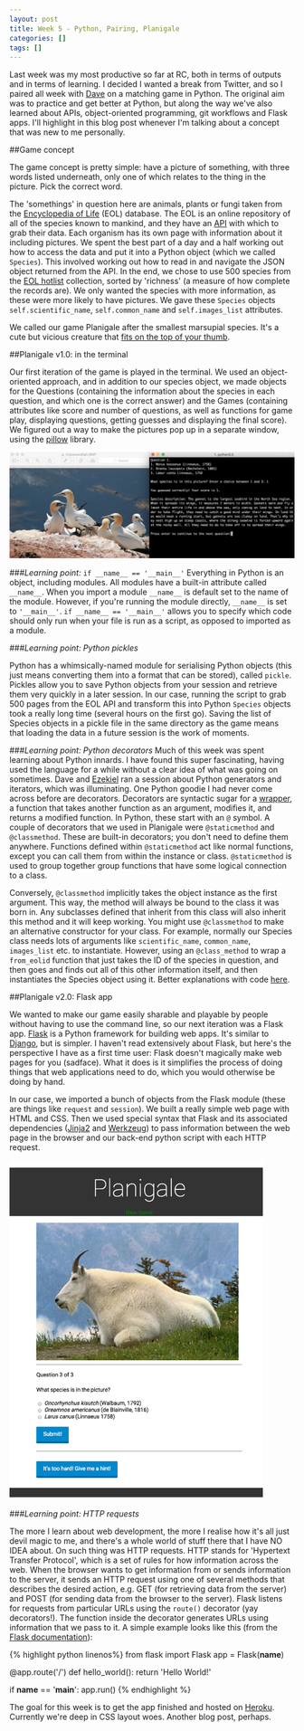 ```yaml
---
layout: post
title: Week 5 - Python, Pairing, Planigale
categories: []
tags: []
---
```


Last week was my most productive so far at RC, both in terms of outputs and in terms of learning. I decided I wanted a break from Twitter, and so I paired all week with [Dave](https://github.com/dvndrsn) on a matching game in Python. The original aim was to practice and get better at Python, but along the way we've also learned about APIs, object-oriented programming, git workflows and Flask apps. I'll highlight in this blog post whenever I'm talking about a concept that was new to me personally.

##Game concept

The game concept is pretty simple: have a picture of something, with three words listed underneath, only one of which relates to the thing in the picture. Pick the correct word.

The 'somethings' in question here are animals, plants or fungi taken from the [Encyclopedia of Life](http://eol.org/) (EOL) database. The EOL is an online repository of all of the species known to mankind, and they have an [API](http://eol.org/api) with which to grab their data. Each organism has its own page with information about it including pictures. We spent the best part of a day and a half working out how to access the data and put it into a Python object (which we called `Species`). This involved working out how to read in and navigate the JSON object returned from the API. In the end, we chose to use 500 species from the [EOL hotlist](http://eol.org/collections/55422) collection, sorted by 'richness' (a measure of how complete the records are). We only wanted the species with more information, as these were more likely to have pictures. We gave these `Species` objects `self.scientific_name`, `self.common_name` and `self.images_list` attributes.

We called our game Planigale after the smallest marsupial species. It's a cute but vicious creature that [fits on the top of your thumb](http://www.dailymail.co.uk/news/article-2176055/Giles-planigale-Australias-tiny-terror-fit-tip-thumb.html).

##Planigale v1.0: in the terminal

Our first iteration of the game is played in the terminal. We used an object-oriented approach, and in addition to our species object, we made objects for the Questions (containing the information about the species in each question, and which one is the correct answer) and the Games (containing attributes like score and number of questions, as well as functions for game play, displaying questions, getting guesses and displaying the final score). We figured out a way to make the pictures pop up in a separate window, using the [pillow](https://python-pillow.github.io/) library.

<img src="https://raw.githubusercontent.com/linbug/linbug.github.io/master/_downloads/terminal_planigale.png" title="Planigale in the terminal" style="margin: 0 auto;"/>

###*Learning point:* `if __name__ == '__main__'`
Everything in Python is an object, including modules. All modules have a built-in attribute called `__name__`. When you import a module `__name__` is default set to the name of the module. However, if you're running the module directly, `__name__` is set to `'__main__'`. `if __name__ == '__main__'` allows you to specify which code should only run when your file is run as a script, as opposed to imported as a module.

###*Learning point: Python pickles*

Python has a whimsically-named module for serialising Python objects (this just means converting them into a format that can be stored), called `pickle`. Pickles allow you to save Python objects from your session and retrieve them very quickly in a later session. In our case, running the script to grab 500 pages from the EOL API and transform this into Python `Species` objects took a really long time (several hours on the first go). Saving the list of Species objects in a pickle file in the same directory as the game means that loading the data in a future session is the work of moments.

###*Learning point: Python decorators*
Much of this week was spent learning about Python innards. I have found this super fascinating, having used the language for a while without a clear idea of what was going on sometimes. Dave and [Ezekiel](https://github.com/tehgeekmeister) ran a session about Python generators and iterators, which was illuminating. One Python goodie I had never come across before are decorators. Decorators are syntactic sugar for a [wrapper](https://en.wikipedia.org/wiki/Wrapper_function), a function that takes another function as an argument, modifies it, and returns a modified function. In Python, these start with an `@` symbol. A couple of decorators that we used in Planigale were `@staticmethod` and `@classmethod`. These are built-in decorators; you don't need to define them anywhere. Functions defined within `@staticmethod` act like normal functions, except you can call them from within the instance or class. `@staticmethod` is used to group together group functions that have some logical connection to a class.

Conversely, `@classmethod` implicitly takes the object instance as the first argument. This way, the method will always be bound to the class it was born in. Any subclasses defined that inherit from this class will also inherit this method and it will keep working. You might use `@classmethod` to make an alternative constructor for your class. For example, normally our Species class needs lots of arguments like `scientific_name`, `common_name`, `images_list` etc. to instantiate. However, using an `@class_method` to wrap a `from_eolid` function that just takes the ID of the species in question, and then goes and finds out all of this other information itself, and then instantiates the Species object using it. Better explanations with code [here](http://stackoverflow.com/questions/136097/what-is-the-difference-between-staticmethod-and-classmethod-in-python).

##Planigale v2.0: Flask app

We wanted to make our game easily sharable and playable by people without having to use the command line, so our next iteration was a Flask app. [Flask]() is a Python framework for building web apps. It's similar to [Django](https://www.djangoproject.com/), but is simpler. I haven't read extensively about Flask, but here's the perspective I have as a first time user: Flask doesn't magically make web pages for you (sadface). What it does is it simplifies the process of doing things that web applications need to do, which you would otherwise be doing by hand.

In our case, we imported a bunch of objects from the Flask module (these are things like `request` and `session`). We built a really simple web page with HTML and CSS. Then we used special syntax that Flask and its associated dependencies ([Jinja2]() and [Werkzeug](http://werkzeug.pocoo.org/)) to pass information between the web page in the browser and our back-end python script with each HTTP request.

<img src="https://raw.githubusercontent.com/linbug/linbug.github.io/master/_downloads/flask.png" title="Planigale in Flask" style="height: 600px;margin: 0 auto;"/>

###*Learning point: HTTP requests*

The more I learn about web development, the more I realise how it's all just devil magic to me, and there's a whole world of stuff there that I have NO IDEA about. On such thing was HTTP requests. HTTP stands for 'Hypertext Transfer Protocol', which is a set of rules for how information across the web. When the browser wants to get information from or sends information to the server, it sends an HTTP request using one of several methods that describes the desired action, e.g. GET (for retrieving data from the server) and POST (for sending data from the browser to the server). Flask listens for requests from particular URLs using the `route()` decorator (yay decorators!). The function inside the decorator generates URLs using information that we pass to it. A simple example looks like this (from the [Flask documentation](http://flask.pocoo.org/docs/0.10/quickstart/)):

{% highlight python linenos%}
from flask import Flask
app = Flask(__name__)

@app.route('/')
def hello_world():
    return 'Hello World!'

if __name__ == '__main__':
    app.run()
{% endhighlight %}

The goal for this week is to get the app finished and hosted on [Heroku](https://www.heroku.com/). Currently we're deep in CSS layout woes. Another blog post, perhaps.

